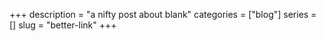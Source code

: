 +++
description = "a nifty post about blank"
categories = ["blog"]
series = []
slug = "better-link"
+++
